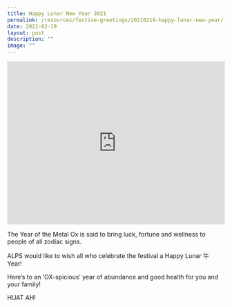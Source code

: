 ```yaml
---
title: Happy Lunar New Year 2021
permalink: /resources/festive-greetings/20210219-happy-lunar-new-year/
date: 2021-02-19
layout: post
description: ""
image: ""
---
```

<iframe allow="autoplay; clipboard-write; encrypted-media; picture-in-picture; web-share" allowfullscreen="true" frameborder="0" scrolling="no" style="aspect-ratio: 4 / 3; border: none; overflow: hidden; width: 100%; height: auto" src="https://www.facebook.com/plugins/video.php?height=420&amp;href=https%3A%2F%2Fwww.facebook.com%2Falpshealthcaresupplychain%2Fvideos%2F423561902242986%2F&amp;show_text=false&amp;width=560&amp;t=0">
</iframe>

The Year of the Metal Ox is said to bring luck, fortune and wellness to people of all zodiac signs.

ALPS would like to wish all who celebrate the festival a Happy Lunar 牛 Year!

Here’s to an ‘OX-spicious’ year of abundance and good health for you and your family! 

HUAT AH!